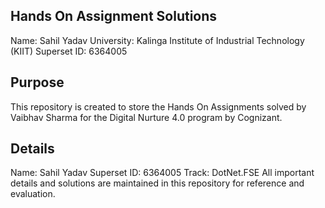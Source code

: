 ## Hands On Assignment Solutions
Name: Sahil Yadav
University: Kalinga Institute of Industrial Technology (KIIT)
Superset ID: 6364005

## Purpose
This repository is created to store the Hands On Assignments solved by Vaibhav Sharma for the Digital Nurture 4.0 program by Cognizant.

## Details
Name: Sahil Yadav
Superset ID: 6364005
Track: DotNet.FSE
All important details and solutions are maintained in this repository for reference and evaluation.
